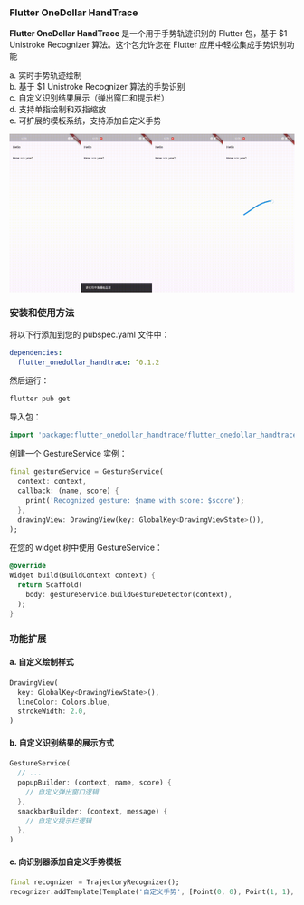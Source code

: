 ### Flutter OneDollar HandTrace
**Flutter OneDollar HandTrace** 是一个用于手势轨迹识别的 Flutter 包，基于 $1 Unistroke Recognizer 算法。这个包允许您在 Flutter 应用中轻松集成手势识别功能<br/>

a. 实时手势轨迹绘制<br/>
b. 基于 $1 Unistroke Recognizer 算法的手势识别<br/>
c. 自定义识别结果展示（弹出窗口和提示栏）<br/>
d. 支持单指绘制和双指缩放<br/>
e. 可扩展的模板系统，支持添加自定义手势<br/>

<div style="display: flex; gap:0;">
  <img src="./docs/wakeup.gif" alt="Wakeup" style="width: 25%; height: auto;">
  <img src="./docs/circle.gif" alt="Circle" style="width: 25%; height: auto;">
  <img src="./docs/check.gif" alt="Check" style="width: 25%; height: auto;">
  <img src="./docs/star.gif" alt="Star" style="width: 25%; height: auto;">
</div>

### 安装和使用方法

将以下行添加到您的 pubspec.yaml 文件中：

```yaml
dependencies:
  flutter_onedollar_handtrace: ^0.1.2
```

然后运行：

```
flutter pub get
```

导入包：

```dart
import 'package:flutter_onedollar_handtrace/flutter_onedollar_handtrace.dart';
```

创建一个 GestureService 实例：

```dart
final gestureService = GestureService(
  context: context,
  callback: (name, score) {
    print('Recognized gesture: $name with score: $score');
  },
  drawingView: DrawingView(key: GlobalKey<DrawingViewState>()),
);
```

在您的 widget 树中使用 GestureService：

```dart
@override
Widget build(BuildContext context) {
  return Scaffold(
    body: gestureService.buildGestureDetector(context),
  );
}
```
### 功能扩展

#### a. 自定义绘制样式

```dart
DrawingView(
  key: GlobalKey<DrawingViewState>(),
  lineColor: Colors.blue,
  strokeWidth: 2.0,
)
```

#### b. 自定义识别结果的展示方式

```dart
GestureService(
  // ...
  popupBuilder: (context, name, score) {
    // 自定义弹出窗口逻辑
  },
  snackbarBuilder: (context, message) {
    // 自定义提示栏逻辑
  },
)
```

#### c. 向识别器添加自定义手势模板

```dart
final recognizer = TrajectoryRecognizer();
recognizer.addTemplate(Template('自定义手势', [Point(0, 0), Point(1, 1), ...]));
```
